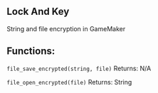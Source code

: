 ## Lock And Key
String and file encryption in GameMaker

## Functions:
`file_save_encrypted(string, file)`
Returns: N/A

`file_open_encrypted(file)`
Returns: String
